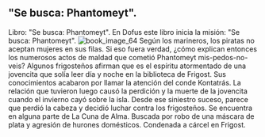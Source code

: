 ## "Se busca: Phantomeyt".
Libro: "Se busca: Phantomeyt".
En Dofus este libro inicia la misión: "Se busca: Phantomeyt".
![book_image_64](https://media.discordapp.net/attachments/1105643336989159555/1105648183926853692/64.jpg)
Según los marineros, los piratas no aceptan mujeres en sus filas. Si eso fuera verdad, ¿cómo explican entonces los numerosos actos de maldad que cometió Phantomeyt mis-pedos-no-veis? Algunos frigosteños afirman que es el espíritu atormentado de una jovencita que solía leer día y noche en la biblioteca de Frigost. Sus conocimientos acabaron por llamar la atención del conde Kontatrás. La relación que tuvieron luego causó la perdición y la muerte de la jovencita cuando el invierno cayó sobre la isla.
Desde ese siniestro suceso, parece que perdió la cabeza y decidió luchar contra los frigosteños.
Se encuentra en alguna parte de La Cuna de Alma.
Buscada por robo de una máscara de plata y agresión de hurones domésticos.
Condenada a cárcel en Frigost.